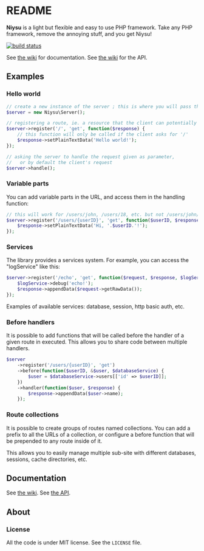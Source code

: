 # README

**Niysu** is a light but flexible and easy to use PHP framework.
Take any PHP framework, remove the annoying stuff, and you get Niysu!

[![build status](https://secure.travis-ci.org/Tomaka17/niysu.png)](http://travis-ci.org/Tomaka17/niysu)

See [the wiki](https://github.com/Tomaka17/niysu/wiki) for documentation.
See [the wiki](http://tomaka17.github.com/niysu/doc/) for the API.

## Examples

### Hello world

```php
// create a new instance of the server ; this is where you will pass the configuration file
$server = new Niysu\Server();

// registering a route, ie. a resource that the client can potentially request
$server->register('/', 'get', function($response) {
	// this function will only be called if the client asks for '/'
	$response->setPlainTextData('Hello world!');
});

// asking the server to handle the request given as parameter,
//   or by default the client's request
$server->handle();
```

### Variable parts

You can add variable parts in the URL, and access them in the handling function:
```php
// this will work for /users/john, /users/18, etc. but not /users/john/doe
$server->register('/users/{userID}', 'get', function($userID, $response) {
	$response->setPlainTextData('Hi, '.$userID.'!');
});
```

### Services

The library provides a services system. For example, you can access the "logService" like this:
```php
$server->register('/echo', 'get', function($request, $response, $logService) {
	$logService->debug('echo!');
	$response->appendData($request->getRawData());
});
```

Examples of available services: database, session, http basic auth, etc.

### Before handlers

It is possible to add functions that will be called before the handler of a given route in executed.
This allows you to share code between multiple handlers.
```php
$server
	->register('/users/{userID}', 'get')
	->before(function($userID, &$user, $databaseService) {
		$user = $databaseService->users[['id' => $userID]];
	})
	->handler(function($user, $response) {
		$response->appendData($user->name);
	});
```

### Route collections

It is possible to create groups of routes named collections.
You can add a prefix to all the URLs of a collection, or configure a before
function that will be prepended to any route inside of it.

This allows you to easily manage multiple sub-site with different databases,
sessions, cache directories, etc.

## Documentation

See [the wiki](https://github.com/Tomaka17/niysu/wiki).
See [the API](http://tomaka17.github.com/niysu/doc/).


## About


### License

All the code is under MIT license. See the `LICENSE` file.
